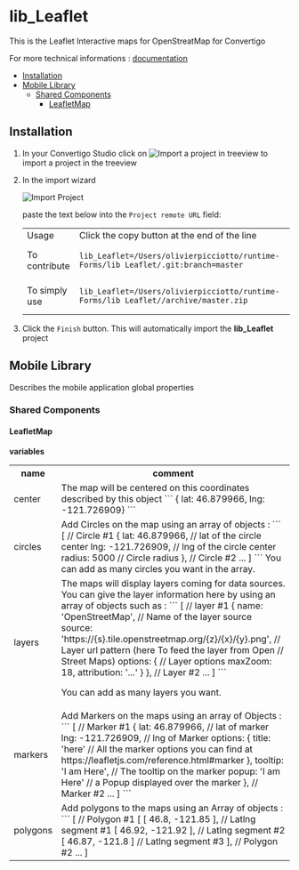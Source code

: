 


# lib_Leaflet

This is the Leaflet Interactive maps for OpenStreatMap for Convertigo



For more technical informations : [documentation](./project.md)

- [Installation](#installation)
- [Mobile Library](#mobile-library)
    - [Shared Components](#shared-components)
        - [LeafletMap](#leafletmap)


## Installation

1. In your Convertigo Studio click on ![](https://github.com/convertigo/convertigo/blob/develop/eclipse-plugin-studio/icons/studio/project_import.gif?raw=true "Import a project in treeview") to import a project in the treeview
2. In the import wizard

   ![](https://github.com/convertigo/convertigo/blob/develop/eclipse-plugin-studio/tomcat/webapps/convertigo/templates/ftl/project_import_wzd.png?raw=true "Import Project")
   
   paste the text below into the `Project remote URL` field:
   <table>
     <tr><td>Usage</td><td>Click the copy button at the end of the line</td></tr>
     <tr><td>To contribute</td><td>

     ```
     lib_Leaflet=/Users/olivierpicciotto/runtime-Forms/lib_Leaflet/.git:branch=master
     ```
     </td></tr>
     <tr><td>To simply use</td><td>

     ```
     lib_Leaflet=/Users/olivierpicciotto/runtime-Forms/lib_Leaflet//archive/master.zip
     ```
     </td></tr>
    </table>
3. Click the `Finish` button. This will automatically import the __lib_Leaflet__ project


## Mobile Library

Describes the mobile application global properties

### Shared Components

#### LeafletMap

**variables**

<table>
<tr>
<th>name</th><th>comment</th>
</tr>
<tr>
<td>center</td><td>The map will be centered on this coordinates described by this object
```
{ lat: 46.879966, lng: -121.726909}
```
</td>
</tr>
<tr>
<td>circles</td><td>Add Circles on the map using an array of objects :
```
[
	// Circle #1
	{
		lat: 46.879966,		// lat of the circle center
		lng: -121.726909,	// lng of the circle center
		radius: 5000			// Circle radius
	},
	// Circle #2
	...
]
```
You can add as many circles you want in the array.
</td>
</tr>
<tr>
<td>layers</td><td>The maps will display layers coming for data sources. You can give the layer information here by using an array of objects such as :
```
[
	// layer #1
	{
		name: 'OpenStreetMap',											// Name of the layer source
		source: 'https://{s}.tile.openstreetmap.org/{z}/{x}/{y}.png',	// Layer url pattern (here To feed the layer from Open 																											// Street Maps)
		options: {														// Layer options
			maxZoom: 18,
			attribution: '...' 
		}
	},
	// Layer #2
	...
]
```

You can add as many layers you want.</td>
</tr>
<tr>
<td>markers</td><td>Add Markers on the maps using an array of Objects :
```
[
	// Marker #1
	{
		lat: 46.879966,			// lat of marker
		lng: -121.726909,		// lng of Marker
		options: {
			title: 'here'		// All the marker options you can find at https://leafletjs.com/reference.html#marker
		},
		tooltip: 'I am Here',	// The tooltip on the marker
		popup: 'I am Here'		// a Popup displayed over the marker
	},
	// Marker #2
	...
]
```

</td>
</tr>
<tr>
<td>polygons</td><td>Add polygons to the maps using an Array of objects :
```
[
	// Polygon #1
	[
		[ 46.8, -121.85 ],		// Latlng segment #1
		[ 46.92, -121.92 ],		// Latlng segment #2
		[ 46.87, -121.8 ]		// Latlng segment #3
	],
	// Polygon #2
	...
]
</td>
</tr>
</table>




